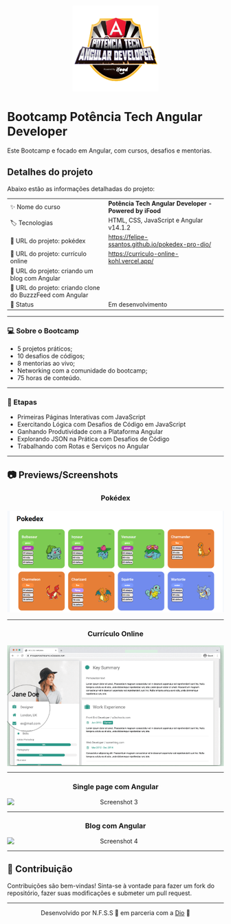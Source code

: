 <p align="center">
  <img width="200" height="200" alt="Logo Bootcamp Angular" src="./img/bootcamp-angular.png">
</p>

# Bootcamp Potência Tech Angular Developer

Este Bootcamp e focado em Angular, com cursos, desafios e mentorias.

## Detalhes do projeto

Abaixo estão as informações detalhadas do projeto:

|                 |                                                         |
| --------------- | ------------------------------------------------------- |
| :sparkles: Nome do curso | <b>Potência Tech Angular Developer - Powered by iFood</b>                        |
| :label: Tecnologias | HTML, CSS, JavaScript e Angular v14.1.2                                  |
| :rocket: URL do projeto: pokédex | https://felipe-ssantos.github.io/pokedex-pro-dio/                |
| :rocket: URL do projeto: currículo online | https://curriculo-online-kohl.vercel.app/         |
| :rocket: URL do projeto: criando um blog com Angular |           |
| :rocket: URL do projeto: criando clone do BuzzzFeed com Angular|           |
| 📌 Status        | Em desenvolvimento                                               |

---

### 💻 Sobre o Bootcamp

- 5 projetos práticos;
- 10 desafios de códigos;
- 8 mentorias ao vivo;
- Networking com a comunidade do bootcamp;
- 75 horas de conteúdo.

---

### 📝 Etapas

- Primeiras Páginas Interativas com JavaScript
- Exercitando Lógica com Desafios de Código em JavaScript
- Ganhando Produtividade com a Plataforma Angular
- Explorando JSON na Prática com Desafios de Código
- Trabalhando com Rotas e Serviços no Angular

---

## 📷 Previews/Screenshots 

<div align="center">
<h3>Pokédex</3>
<br><br>
<img src="./img/pokedex.png" alt="Screenshot 1" style="display: block; margin: 0 auto;">
</div>

---

<div align="center">
<h3>Currículo Online</h3>
  <img src="./img/cv.png" alt="Screenshot 2" style="display: block; margin: 0 auto;">
</div>

---

<div align="center">
  <h3>Single page com Angular</h3>
  <img src="#" alt="Screenshot 3" style="display: block; margin: 0 auto;">
</div>

---

<div align="center">
  <h3>Blog com Angular</h3>
  <img src="#" alt="Screenshot 4" style="display: block; margin: 0 auto;">
</div>

---

## 🤝 Contribuição

Contribuições são bem-vindas! Sinta-se à vontade para fazer um fork do repositório, fazer suas modificações e submeter um pull request.

---

<p align="center">Desenvolvido por N.F.S.S 💜 em parceria com a <a href="dio.me">Dio</a> 👋</p>
